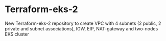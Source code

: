 # Terraform-eks-2
New Terraform-eks-2 repository to create VPC with 4 subnets (2 public, 2 private and subnet associations), IGW, EIP, NAT-gateway and two-nodes EKS cluster
